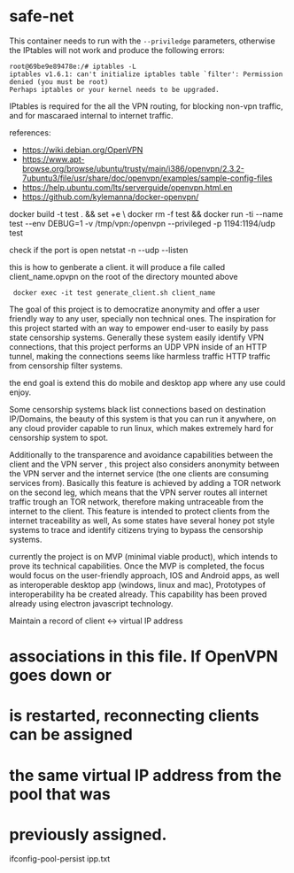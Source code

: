 # safe-net

This container needs to run with the `--priviledge` parameters, otherwise the IPtables will not work and produce the following errors:
```
root@69be9e89478e:/# iptables -L
iptables v1.6.1: can't initialize iptables table `filter': Permission denied (you must be root)
Perhaps iptables or your kernel needs to be upgraded.
```

IPtables is required for the all the VPN routing, for blocking non-vpn traffic, and for mascaraed internal to internet traffic.

references:
* https://wiki.debian.org/OpenVPN
* https://www.apt-browse.org/browse/ubuntu/trusty/main/i386/openvpn/2.3.2-7ubuntu3/file/usr/share/doc/openvpn/examples/sample-config-files
* https://help.ubuntu.com/lts/serverguide/openvpn.html.en
* https://github.com/kylemanna/docker-openvpn/


docker build -t test . && set +e \ docker rm -f test && docker run -ti --name test --env DEBUG=1 -v /tmp/vpn:/openvpn --privileged -p 1194:1194/udp test

check if the port is open
netstat -n --udp --listen


this is how to genberate a client. it will produce a file called client_name.opvpn on the root of the directory mounted above
```
 docker exec -it test generate_client.sh client_name
```

The goal of this project is to democratize anonymity and offer a user friendly way to any user, specially non technical ones. The inspiration for this project started with an way to empower end-user to easily by pass state censorship systems.
Generally these system easily identify VPN connections, that this project performs an UDP VPN inside of an HTTP tunnel, making the connections seems like harmless traffic HTTP traffic from censorship filter systems.

the end goal is extend this do mobile and desktop app where any use could enjoy.

Some censorship systems black list connections based on destination IP/Domains, the beauty of this system is that you can run it anywhere, on any cloud provider capable to run linux, which makes extremely hard for censorship system to spot.

Additionally to the transparence and avoidance capabilities between the client and the VPN server , this project also considers anonymity between the VPN server and the internet service (the one clients are consuming services from). Basically this feature is achieved by adding a TOR network on the second leg, which means that the VPN server routes all internet traffic trough an TOR network, therefore making untraceable from the internet to the client.
This feature is intended to protect clients from the internet traceability as well, As some states have several honey pot style systems to trace and identify citizens trying to bypass the censorship systems.

currently the project is on MVP (minimal viable product), which intends to prove its technical capabilities. Once the MVP is completed, the focus would focus on the user-friendly approach, IOS and Android apps, as well as interoperable desktop app (windows, linux and mac), Prototypes of interoperability ha be created already. This capability has been proved already using electron javascript technology.



 Maintain a record of client <-> virtual IP address
# associations in this file.  If OpenVPN goes down or
# is restarted, reconnecting clients can be assigned
# the same virtual IP address from the pool that was
# previously assigned.
ifconfig-pool-persist ipp.txt